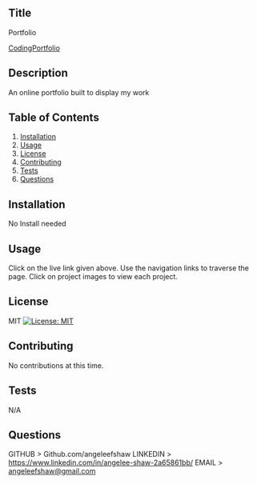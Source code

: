 
  ## Title
  Portfolio
  
  [CodingPortfolio](https://angeleefshaw.github.io/fullstack-portfolio/ "Fullstack Portfolio")

  ## Description 
  An online portfolio built to display my work
  
  ## Table of Contents
  1. [Installation](#Installation)
  2. [Usage](#Usage)
  3. [License](#License)
  4. [Contributing](#Contributing)
  5. [Tests](#Tests)
  6. [Questions](#Questions)
  
  ## Installation
  No Install needed

  ## Usage
  Click on the live link given above. Use the navigation links to traverse the page. Click on project images to view each project.

  ## License
  MIT [![License: MIT](https://img.shields.io/badge/License-MIT-yellow.svg)](https://opensource.org/licenses/MIT)

  ## Contributing
  No contributions at this time.

  ## Tests
  N/A

  ## Questions
  GITHUB > Github.com/angeleefshaw
  LINKEDIN > https://www.linkedin.com/in/angelee-shaw-2a65861bb/
  EMAIL > angeleefshaw@gmail.com
  
